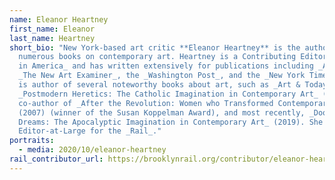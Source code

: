 ```yaml
---
name: Eleanor Heartney
first_name: Eleanor
last_name: Heartney
short_bio: "New York-based art critic **Eleanor Heartney** is the author of
  numerous books on contemporary art. Heartney is a Contributing Editor for _Art
  in America_ and has written extensively for publications including _Artnews_,
  _The New Art Examiner_, the _Washington Post_, and the _New York Times_. She
  is author of several noteworthy books about art, such as _Art & Today_ (2008),
  _Postmodern Heretics: The Catholic Imagination in Contemporary Art_ (2004),
  co-author of _After the Revolution: Women who Transformed Contemporary Art_
  (2007) (winner of the Susan Koppelman Award), and most recently, _Doomsday
  Dreams: The Apocalyptic Imagination in Contemporary Art_ (2019). She is an
  Editor-at-Large for the _Rail_."
portraits:
  - media: 2020/10/eleanor-heartney
rail_contributor_url: https://brooklynrail.org/contributor/eleanor-heartney
---
```

